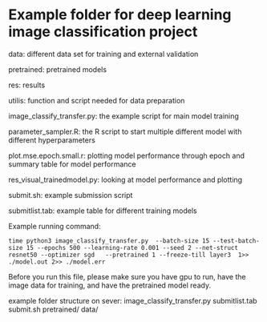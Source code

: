 # Example folder for deep learning image classification project

data: different data set for training and external validation

pretrained: pretrained models

res: results

utilis: function and script needed for data preparation

image_classify_transfer.py: the example script for main model training

parameter_sampler.R: the R script to start multiple different model with different hyperparameters

plot.mse.epoch.small.r: plotting model performance through epoch and summary table for model performance

res_visual_trainedmodel.py: looking at model performance and plotting

submit.sh: example submission script

submitlist.tab: example table for different training models

Example running command:

```
time python3 image_classify_transfer.py  --batch-size 15 --test-batch-size 15 --epochs 500 --learning-rate 0.001 --seed 2 --net-struct resnet50 --optimizer sgd   --pretrained 1 --freeze-till layer3  1>> ./model.out 2>> ./model.err
```

Before you run this file, please make sure you have gpu to run, have the image data for training, and have the pretrained model ready.

example folder structure on sever:
  image_classify_transfer.py
  submitlist.tab
  submit.sh
  pretrained/
  data/

